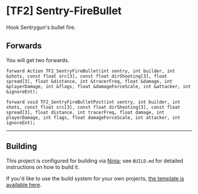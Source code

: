 # [TF2] Sentry-FireBullet
Hook Sentrygun's bullet fire.

## Forwards
You will get two forwards.
```
forward Action TF2_SentryFireBullet(int sentry, int builder, int &shots, const float src[3], const float dirShooting[3], float spread[3], float &distance, int &tracerFreq, float &damage, int &playerDamage, int &flags, float &damageForceScale, int &attacker, int &ignoreEnt);
```
```
forward void TF2_SentryFireBulletPost(int sentry, int builder, int shots, const float src[3], const float dirShooting[3], const float spread[3], float distance, int tracerFreq, float damage, int playerDamage, int flags, float damageForceScale, int attacker, int ignoreEnt);
```
----

## Building

This project is configured for building via [Ninja][]; see `BUILD.md` for detailed
instructions on how to build it.

If you'd like to use the build system for your own projects,
[the template is available here](https://github.com/nosoop/NinjaBuild-SMPlugin).

[Ninja]: https://ninja-build.org/
